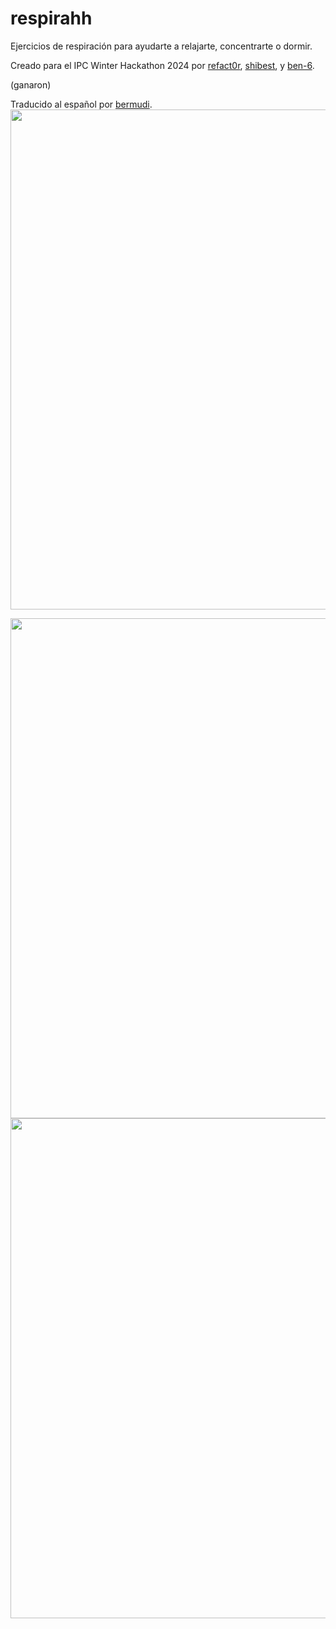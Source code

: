 # respirahh

Ejercicios de respiración para ayudarte a relajarte, concentrarte o dormir.

Creado para el IPC Winter Hackathon 2024 por [refact0r](https://github.com/refact0r), [shibest](https://github.com/shibest), y [ben-6](https://github.com/ben-6).

(ganaron)

Traducido al español por [bermudi](https://github.com/bermudi).
<img width="800" src="https://github.com/refact0r/respir/assets/34758569/cf34e3b2-b026-4f50-8db8-5a01054682b2" />

<img width="800" src="https://github.com/refact0r/respir/assets/34758569/7c3d96cb-ca91-438f-ba90-7bcda318f745" />

<img width="800" src="https://github.com/refact0r/respir/assets/34758569/c92b5af2-9101-4a9e-8391-491ff68bbb9e" />
